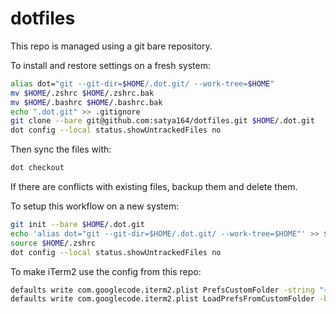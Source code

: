 # dotfiles

This repo is managed using a git bare repository.

To install and restore settings on a fresh system:

```sh
alias dot="git --git-dir=$HOME/.dot.git/ --work-tree=$HOME"
mv $HOME/.zshrc $HOME/.zshrc.bak
mv $HOME/.bashrc $HOME/.bashrc.bak
echo ".dot.git" >> .gitignore
git clone --bare git@github.com:satya164/dotfiles.git $HOME/.dot.git
dot config --local status.showUntrackedFiles no
```

Then sync the files with:

```sh
dot checkout
```

If there are conflicts with existing files, backup them and delete them.

To setup this workflow on a new system:

```sh
git init --bare $HOME/.dot.git
echo 'alias dot="git --git-dir=$HOME/.dot.git/ --work-tree=$HOME"' >> $HOME/.zshrc
source $HOME/.zshrc
dot config --local status.showUntrackedFiles no
```

To make iTerm2 use the config from this repo:

```sh
defaults write com.googlecode.iterm2.plist PrefsCustomFolder -string "~/.iterm2_config"
defaults write com.googlecode.iterm2.plist LoadPrefsFromCustomFolder -bool true
```
